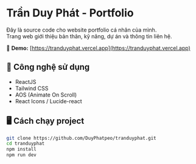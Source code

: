 # Trần Duy Phát - Portfolio

Đây là source code cho website portfolio cá nhân của mình.  
Trang web giới thiệu bản thân, kỹ năng, dự án và thông tin liên hệ.

🔗 **Demo:** [https://tranduyphat.vercel.app](https://tranduyphat.vercel.app)

## 🚀 Công nghệ sử dụng

- ReactJS  
- Tailwind CSS  
- AOS (Animate On Scroll)  
- React Icons / Lucide-react

## 🖥️ Cách chạy project

```bash
git clone https://github.com/DuyPhatpeo/tranduyphat.git
cd tranduyphat
npm install
npm run dev
```

